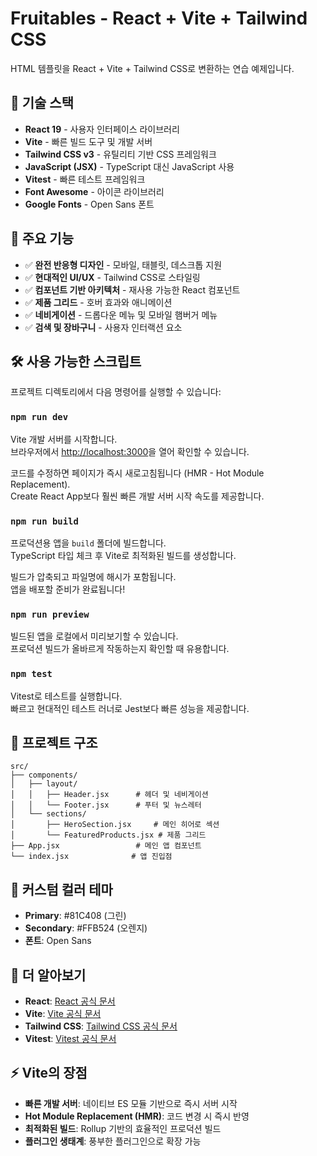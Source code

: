 # Fruitables - React + Vite + Tailwind CSS

HTML 템플릿을 React + Vite + Tailwind CSS로 변환하는 연습 예제입니다.

## 🚀 기술 스택

- **React 19** - 사용자 인터페이스 라이브러리
- **Vite** - 빠른 빌드 도구 및 개발 서버
- **Tailwind CSS v3** - 유틸리티 기반 CSS 프레임워크
- **JavaScript (JSX)** - TypeScript 대신 JavaScript 사용
- **Vitest** - 빠른 테스트 프레임워크
- **Font Awesome** - 아이콘 라이브러리
- **Google Fonts** - Open Sans 폰트

## 🎨 주요 기능

- ✅ **완전 반응형 디자인** - 모바일, 태블릿, 데스크톱 지원
- ✅ **현대적인 UI/UX** - Tailwind CSS로 스타일링
- ✅ **컴포넌트 기반 아키텍처** - 재사용 가능한 React 컴포넌트
- ✅ **제품 그리드** - 호버 효과와 애니메이션
- ✅ **네비게이션** - 드롭다운 메뉴 및 모바일 햄버거 메뉴
- ✅ **검색 및 장바구니** - 사용자 인터랙션 요소

## 🛠️ 사용 가능한 스크립트

프로젝트 디렉토리에서 다음 명령어를 실행할 수 있습니다:

### `npm run dev`

Vite 개발 서버를 시작합니다.\
브라우저에서 [http://localhost:3000](http://localhost:3000)을 열어 확인할 수 있습니다.

코드를 수정하면 페이지가 즉시 새로고침됩니다 (HMR - Hot Module Replacement).\
Create React App보다 훨씬 빠른 개발 서버 시작 속도를 제공합니다.

### `npm run build`

프로덕션용 앱을 `build` 폴더에 빌드합니다.\
TypeScript 타입 체크 후 Vite로 최적화된 빌드를 생성합니다.

빌드가 압축되고 파일명에 해시가 포함됩니다.\
앱을 배포할 준비가 완료됩니다!

### `npm run preview`

빌드된 앱을 로컬에서 미리보기할 수 있습니다.\
프로덕션 빌드가 올바르게 작동하는지 확인할 때 유용합니다.

### `npm test`

Vitest로 테스트를 실행합니다.\
빠르고 현대적인 테스트 러너로 Jest보다 빠른 성능을 제공합니다.

## 📁 프로젝트 구조

```
src/
├── components/
│   ├── layout/
│   │   ├── Header.jsx      # 헤더 및 네비게이션
│   │   └── Footer.jsx      # 푸터 및 뉴스레터
│   └── sections/
│       ├── HeroSection.jsx     # 메인 히어로 섹션
│       └── FeaturedProducts.jsx # 제품 그리드
├── App.jsx                 # 메인 앱 컴포넌트
└── index.jsx              # 앱 진입점
```

## 🎨 커스텀 컬러 테마

- **Primary**: #81C408 (그린)
- **Secondary**: #FFB524 (오렌지)
- **폰트**: Open Sans

## 📖 더 알아보기

- **React**: [React 공식 문서](https://reactjs.org/)
- **Vite**: [Vite 공식 문서](https://vitejs.dev/)
- **Tailwind CSS**: [Tailwind CSS 공식 문서](https://tailwindcss.com/)
- **Vitest**: [Vitest 공식 문서](https://vitest.dev/)

## ⚡ Vite의 장점

- **빠른 개발 서버**: 네이티브 ES 모듈 기반으로 즉시 서버 시작
- **Hot Module Replacement (HMR)**: 코드 변경 시 즉시 반영
- **최적화된 빌드**: Rollup 기반의 효율적인 프로덕션 빌드
- **플러그인 생태계**: 풍부한 플러그인으로 확장 가능
